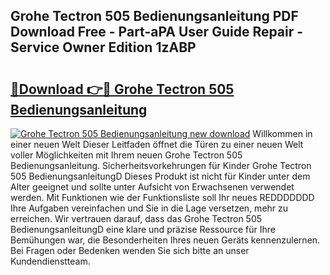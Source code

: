## Grohe Tectron 505 Bedienungsanleitung PDF Download Free - Part-aPA User Guide Repair - Service Owner Edition 1zABP

# <h2><a href="http://df2abq0.blite.top/?on=Grohe+Tectron+505+Bedienungsanleitung">🔗Download 👉🔴 Grohe Tectron 505 Bedienungsanleitung</a></h2>

[![Grohe Tectron 505 Bedienungsanleitung new download](https://i.imgur.com/lujVjoI.png)](http://df2abq0.blite.top/?on=Grohe+Tectron+505+Bedienungsanleitung)
Willkommen in einer neuen Welt Dieser Leitfaden öffnet die Türen zu einer neuen Welt voller Möglichkeiten mit Ihrem neuen Grohe Tectron 505 Bedienungsanleitung. Sicherheitsvorkehrungen für Kinder Grohe Tectron 505 BedienungsanleitungD Dieses Produkt ist nicht für Kinder unter dem Alter geeignet und sollte unter Aufsicht von Erwachsenen verwendet werden. Mit Funktionen wie der Funktionsliste soll Ihr neues REDDDDDDD Ihre Aufgaben vereinfachen und Sie in die Lage versetzen, mehr zu erreichen. Wir vertrauen darauf, dass das Grohe Tectron 505 BedienungsanleitungD eine klare und präzise Ressource für Ihre Bemühungen war, die Besonderheiten Ihres neuen Geräts kennenzulernen. Bei Fragen oder Bedenken wenden Sie sich bitte an unser Kundendienstteam.
